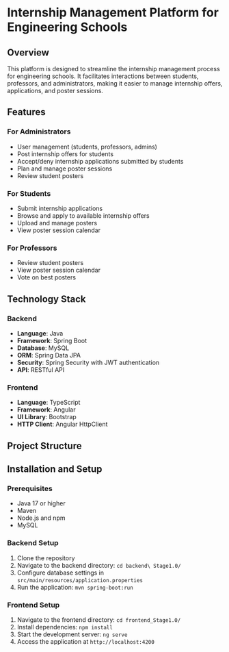# Internship Management Platform for Engineering Schools

## Overview
This platform is designed to streamline the internship management process for engineering schools. It facilitates interactions between students, professors, and administrators, making it easier to manage internship offers, applications, and poster sessions.

## Features

### For Administrators
- User management (students, professors, admins)
- Post internship offers for students
- Accept/deny internship applications submitted by students
- Plan and manage poster sessions 
- Review student posters 

### For Students
- Submit internship applications
- Browse and apply to available internship offers
- Upload and manage posters 
- View poster session calendar

### For Professors
- Review student posters 
- View poster session calendar 
- Vote on best posters 

## Technology Stack

### Backend
- **Language**: Java
- **Framework**: Spring Boot
- **Database**: MySQL
- **ORM**: Spring Data JPA
- **Security**: Spring Security with JWT authentication
- **API**: RESTful API

### Frontend
- **Language**: TypeScript
- **Framework**: Angular
- **UI Library**: Bootstrap
- **HTTP Client**: Angular HttpClient

## Project Structure


## Installation and Setup

### Prerequisites
- Java 17 or higher
- Maven
- Node.js and npm
- MySQL

### Backend Setup
1. Clone the repository
2. Navigate to the backend directory: `cd backend\ Stage1.0/`
3. Configure database settings in `src/main/resources/application.properties`
4. Run the application: `mvn spring-boot:run`

### Frontend Setup
1. Navigate to the frontend directory: `cd frontend_Stage1.0/`
2. Install dependencies: `npm install`
3. Start the development server: `ng serve`
4. Access the application at `http://localhost:4200`

